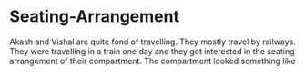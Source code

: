 # Seating-Arrangement
Akash and Vishal are quite fond of travelling. They mostly travel by railways. They were travelling in a train one day and they got interested in the seating arrangement of their compartment. The compartment looked something like
